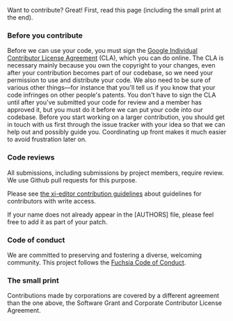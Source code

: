 Want to contribute? Great! First, read this page (including the small print at the end).

### Before you contribute
Before we can use your code, you must sign the
[Google Individual Contributor License Agreement](https://developers.google.com/open-source/cla/individual?csw=1)
(CLA), which you can do online. The CLA is necessary mainly because you own the
copyright to your changes, even after your contribution becomes part of our
codebase, so we need your permission to use and distribute your code. We also
need to be sure of various other things—for instance that you'll tell us if you
know that your code infringes on other people's patents. You don't have to sign
the CLA until after you've submitted your code for review and a member has
approved it, but you must do it before we can put your code into our codebase.
Before you start working on a larger contribution, you should get in touch with
us first through the issue tracker with your idea so that we can help out and
possibly guide you. Coordinating up front makes it much easier to avoid
frustration later on.

### Code reviews
All submissions, including submissions by project members, require review. We
use Github pull requests for this purpose.

Please see [the xi-editor contribution guidelines](https://github.com/google/xi-editor/blob/master/CONTRIBUTING.md) about guidelines for contributors with write access.

If your name does not already appear in the [AUTHORS] file, please feel free to
add it as part of your patch.

### Code of conduct

We are committed to preserving and fostering a diverse, welcoming community. This
project follows the
[Fuchsia Code of Conduct](https://fuchsia.googlesource.com/docs/+/master/CODE_OF_CONDUCT.md).

### The small print
Contributions made by corporations are covered by a different agreement than
the one above, the Software Grant and Corporate Contributor License Agreement.
